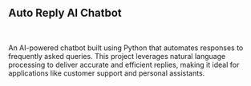 <h2>Auto Reply AI Chatbot</h2>
<br>
<p>An AI-powered chatbot built using Python that automates responses to frequently asked queries. This project leverages natural language processing to deliver accurate and efficient replies, making it ideal for applications like customer support and personal assistants.</p>
<br>
